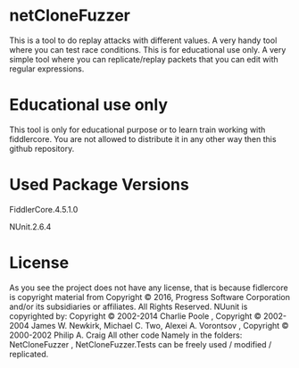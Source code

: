 # netCloneFuzzer
This is a tool to do replay attacks with different values. A very handy tool where you can test race conditions. This is for educational use only. A very simple tool where you can replicate/replay packets that you can edit with regular expressions.

# Educational use only
This tool is only for educational purpose or to learn train working with fiddlercore.
You are not allowed to distribute it in any other way then this github repository.

# Used Package Versions
FiddlerCore.4.5.1.0

NUnit.2.6.4


# License
As you see the project does not have any license, that is because fidlercore is copyright material from Copyright © 2016, Progress Software Corporation and/or its subsidiaries or affiliates. All Rights Reserved.
NUunit is copyrighted by: Copyright © 2002-2014 Charlie Poole , Copyright © 2002-2004 James W. Newkirk, Michael C. Two, Alexei A. Vorontsov , Copyright © 2000-2002 Philip A. Craig
All other code Namely in the folders: NetCloneFuzzer , NetCloneFuzzer.Tests can be freely used / modified / replicated.
